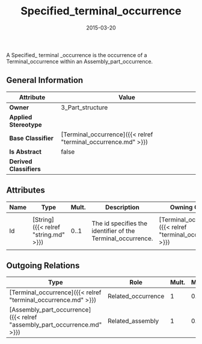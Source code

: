 ﻿---
title: Specified_terminal_occurrence
toc: false
type: specs
date: "2015-03-20"
draft: false
specification: KBL
version: 2.4.sr1
documentType: "Recommendation"
elementType: Class
classes:
  - Specified_terminal_occurrence
menu_name: kbl-2.4.sr1
---
<p>A Specified_ terminal _occurrence is the occurrence of a Terminal_occurrence within an Assembly_part_occurrence.</p>

## General Information

| Attribute               | Value |
|-------------------------|-------|
| **Owner**               | 3_Part_structure |
| **Applied Stereotype**  |   |
| **Base Classifier**     | [Terminal_occurrence]({{< relref "terminal_occurrence.md" >}})<br/>  |
| **Is Abstract**         | false |
| **Derived Classifiers** |   |

## Attributes
|  Name  |  Type  |  Mult.  |  Description  |  Owning Classifier  |
|--------|--------|---------|---------------|--------------|
|Id | [String]({{< relref "string.md" >}}) | 0..1 | <p> The id specifies the identifier of the Terminal_occurrence.      </p> | [Terminal_occurrence]({{< relref "terminal_occurrence.md" >}}) |

## Outgoing Relations
|    Type  |   Role   |   Mult.   |   Mult.   |   Description   |
|----------|----------|-----------|-----------|-----------------|
| [Terminal_occurrence]({{< relref "terminal_occurrence.md" >}}) | Related_occurrence | 1 | 0..* |  |
| [Assembly_part_occurrence]({{< relref "assembly_part_occurrence.md" >}}) | Related_assembly | 1 | 0..* |  |
